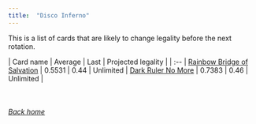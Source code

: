 ```yaml
---
title:  "Disco Inferno"
---
```


This is a list of cards that are likely to change legality before the next rotation.

| Card name | Average | Last | Projected legality |
| :-- |
[Rainbow Bridge of Salvation](https://db.ygoprodeck.com/card/?search=Rainbow%20Bridge%20of%20Salvation) | 0.5531 | 0.44 | Unlimited |
[Dark Ruler No More](https://db.ygoprodeck.com/card/?search=Dark%20Ruler%20No%20More) | 0.7383 | 0.46 | Unlimited |

<br>

###### [Back home](index)